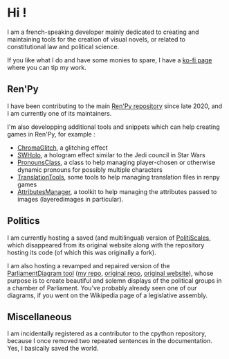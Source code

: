 # Hi !

I am a french-speaking developer mainly dedicated to creating and maintaining tools for the creation of visual novels,
or related to constitutional law and political science.

If you like what I do and have some monies to spare, I have a [ko-fi page](https://ko-fi.com/gouvernathor) where you can tip my work.

## Ren'Py
I have been contributing to the main [Ren'Py repository](github.com/renpy/renpy) since late 2020,
and I am currently one of its maintainers.

I'm also developping additional tools and snippets which can help creating games in Ren'Py, for example :
* [ChromaGlitch](https://github.com/Gouvernathor/renpy-ChromaGlitch), a glitching effect
* [SWHolo](https://github.com/Gouvernathor/renpy-SWHolo), a hologram effect similar to the Jedi council in Star Wars
* [PronounsClass](https://github.com/Gouvernathor/renpy-PronounsClass), a class to help managing player-chosen or otherwise dynamic pronouns
  for possibly multiple characters
* [TranslationTools](https://github.com/Gouvernathor/renpy-TranslationTools), some tools to help managing translation files in renpy games
* [AttributesManager](https://github.com/Gouvernathor/renpy-AttributesManager), a toolkit to help managing the attributes passed to images
  (layeredimages in particular).

## Politics
I am currently hosting a saved (and multilingual) version of [PolitiScales](https://github.com/Gouvernathor/gouvernathor.github.io),
which disappeared from its original website along with the repository hosting its code (of which this was originally a fork).

I am also hosting a revamped and repaired version of the [ParliamentDiagram tool](https://parliamentarch.toolforge.org/archinputform.php)
([my repo](https://github.com/Gouvernathor/parliamentdiagram), [original repo](https://github.com/Slashme/parliamentdiagram),
[original website](https://parliamentdiagram.toolforge.org/parlitest.php)), whose purpose is to create beautiful and solemn displays of the political groups
in a chamber of Parliament. You've probably already seen one of our diagrams, if you went on the Wikipedia page of a legislative assembly.

## Miscellaneous
I am incidentally registered as a contributor to the cpython repository, because I once removed two repeated sentences in the documentation. Yes, I basically saved the world.
